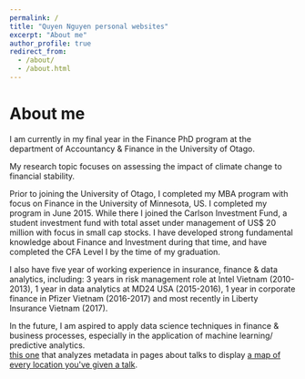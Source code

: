 ```yaml
---
permalink: /
title: "Quyen Nguyen personal websites"
excerpt: "About me"
author_profile: true
redirect_from: 
  - /about/
  - /about.html
---
```


About me
======
I am currently in my final year in the Finance PhD program at the department of Accountancy & Finance in the University of Otago. 

My research topic focuses on assessing the impact of climate change to financial stability. 

Prior to joining the University of Otago, I completed my MBA program with focus on Finance in the University of Minnesota, US. I completed my program in June 2015. While there I joined the Carlson Investment Fund, a student investment fund with total asset under management of US$ 20 million with focus in small cap stocks. I have developed strong fundamental knowledge about Finance and Investment during that time, and have completed the CFA Level I by the time of my graduation.  

I also have five year of working experience in insurance, finance & data analytics, including:  3 years in risk management role at Intel Vietnam (2010-2013), 1 year in data analytics at MD24 USA (2015-2016), 1 year in corporate finance in Pfizer Vietnam (2016-2017) and most recently in Liberty Insurance Vietnam (2017). 

In the future, I am aspired to apply data science techniques in finance & business processes, especially in the application of machine learning/ predictive analytics.  
 [this one](https://github.com/academicpages/academicpages.github.io/blob/master/talkmap.ipynb) that analyzes metadata in pages about talks to display [a map of every location you've given a talk](https://academicpages.github.io/talkmap.html).


